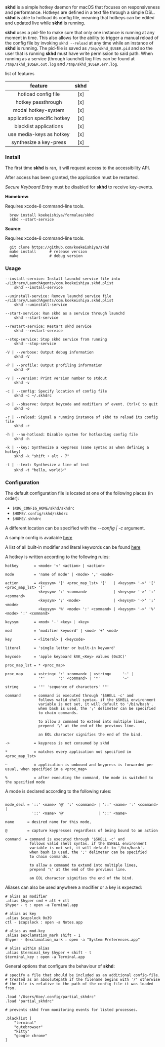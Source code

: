 **skhd** is a simple hotkey daemon for macOS that focuses on responsiveness and performance.
Hotkeys are defined in a text file through a simple DSL. **skhd** is able to hotload its config file, meaning that hotkeys can be edited and updated live while **skhd** is running.

**skhd** uses a pid-file to make sure that only one instance is running at any moment in time. This also allows for the ability to trigger
a manual reload of the config file by invoking `skhd --reload` at any time while an instance of **skhd** is running. The pid-file is saved
as `/tmp/skhd_$USER.pid` and so the user that is running **skhd** must have write permission to said path.
When running as a service (through launchd) log files can be found at `/tmp/skhd_$USER.out.log` and `/tmp/skhd_$USER.err.log`.

list of features

| feature                    | skhd |
|:--------------------------:|:----:|
| hotload config file        | [x]  |
| hotkey passthrough         | [x]  |
| modal hotkey-system        | [x]  |
| application specific hotkey| [x]  |
| blacklist applications     | [x]  |
| use media-keys as hotkey   | [x]  |
| synthesize a key-press     | [x]  |

### Install

The first time **skhd** is ran, it will request access to the accessibility API.

After access has been granted, the application must be restarted.

*Secure Keyboard Entry* must be disabled for **skhd** to receive key-events.

**Homebrew**:

Requires xcode-8 command-line tools.

      brew install koekeishiya/formulae/skhd
      skhd --start-service

**Source**:

Requires xcode-8 command-line tools.

      git clone https://github.com/koekeishiya/skhd
      make install      # release version
      make              # debug version

### Usage

```
--install-service: Install launchd service file into ~/Library/LaunchAgents/com.koekeishiya.skhd.plist
    skhd --install-service

--uninstall-service: Remove launchd service file ~/Library/LaunchAgents/com.koekeishiya.skhd.plist
    skhd --uninstall-service

--start-service: Run skhd as a service through launchd
    skhd --start-service

--restart-service: Restart skhd service
    skhd --restart-service

--stop-service: Stop skhd service from running
    skhd --stop-service

-V | --verbose: Output debug information
    skhd -V

-P | --profile: Output profiling information
    skhd -P

-v | --version: Print version number to stdout
    skhd -v

-c | --config: Specify location of config file
    skhd -c ~/.skhdrc

-o | --observe: Output keycode and modifiers of event. Ctrl+C to quit
    skhd -o

-r | --reload: Signal a running instance of skhd to reload its config file
    skhd -r

-h | --no-hotload: Disable system for hotloading config file
    skhd -h

-k | --key: Synthesize a keypress (same syntax as when defining a hotkey)
    skhd -k "shift + alt - 7"

-t | --text: Synthesize a line of text
    skhd -t "hello, worldシ"
```

### Configuration

The default configuration file is located at one of the following places (in order):

 - `$XDG_CONFIG_HOME/skhd/skhdrc`
 - `$HOME/.config/skhd/skhdrc`
 - `$HOME/.skhdrc`

A different location can be specified with the *--config | -c* argument.

A sample config is available [here](https://github.com/koekeishiya/skhd/blob/master/examples/skhdrc)

A list of all built-in modifier and literal keywords can be found [here](https://github.com/koekeishiya/skhd/issues/1)

A hotkey is written according to the following rules:
```
hotkey       = <mode> '<' <action> | <action>

mode         = 'name of mode' | <mode> ',' <mode>

action       = <keysym> '[' <proc_map_lst> ']'   | <keysym> '->' '[' <proc_map_lst> ']'
               <keysym> ':' <command>            | <keysym> '->' ':' <command>
               <keysym> ';' <mode>               | <keysym> '->' ';' <mode>
               <keysym> '%' <mode> ':' <command> | <keysym> '->' '%' <mode> ':' <command>

keysym       = <mod> '-' <key> | <key>

mod          = 'modifier keyword' | <mod> '+' <mod>

key          = <literal> | <keycode>

literal      = 'single letter or built-in keyword'

keycode      = 'apple keyboard kVK_<Key> values (0x3C)'

proc_map_lst = * <proc_map>

proc_map     = <string> ':' <command> | <string>     '~' |
               '*'      ':' <command> | '*'          '~'

string       = '"' 'sequence of characters' '"'

command      = command is executed through '$SHELL -c' and
               follows valid shell syntax. if the $SHELL environment
               variable is not set, it will default to '/bin/bash'.
               when bash is used, the ';' delimeter can be specified
               to chain commands.

               to allow a command to extend into multiple lines,
               prepend '\' at the end of the previous line.

               an EOL character signifies the end of the bind.

->           = keypress is not consumed by skhd

*            = matches every application not specified in <proc_map_lst>

~            = application is unbound and keypress is forwarded per usual, when specified in a <proc_map>

%            = after executing the command, the mode is switched to the specified mode
```

A mode is declared according to the following rules:
```

mode_decl = '::' <name> '@' ':' <command> | '::' <name> ':' <command> |
            '::' <name> '@'               | '::' <name>

name      = desired name for this mode,

@         = capture keypresses regardless of being bound to an action

command  = command is executed through '$SHELL -c' and
           follows valid shell syntax. if the $SHELL environment
           variable is not set, it will default to '/bin/bash'.
           when bash is used, the ';' delimeter can be specified
           to chain commands.

           to allow a command to extend into multiple lines,
           prepend '\' at the end of the previous line.

           an EOL character signifies the end of the bind.
```

Aliases can also be used anywhere a modifier or a key is expected:
```
# alias as modifier
.alias $hyper cmd + alt + ctl
$hyper - t : open -a Terminal.app

# alias as key
.alias $capslock 0x39
ctl - $capslock : open -a Notes.app

# alias as mod-key
.alias $exclamation_mark shift - 1
$hyper - $exclamation_mark : open -a "System Preferences.app"

# alias within alias
.alias $terminal_key $hyper + shift - t
$terminal_key : open -a Terminal.app
```

General options that configure the behaviour of **skhd**:
```
# specify a file that should be included as an additional config-file.
# treated as an absolutepath if the filename begins with '/' otherwise
# the file is relative to the path of the config-file it was loaded from.

.load "/Users/Koe/.config/partial_skhdrc"
.load "partial_skhdrc"

# prevents skhd from monitoring events for listed processes.

.blacklist [
    "terminal"
    "qutebrowser"
    "kitty"
    "google chrome"
]
```
